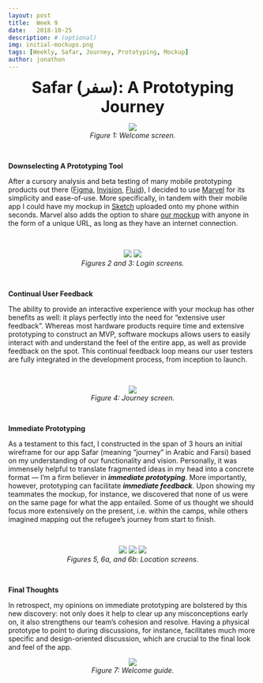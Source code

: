 ```yaml
---
layout: post
title:  Week 9
date:   2018-10-25
description: # (optional)
img: initial-mockups.png
tags: [Weekly, Safar, Journey, Prototyping, Mockup]
author: jonathon
---
```

<p align="center"><b><font size="6">Safar (سفر): A Prototyping Journey</font></b></p>

<figure align="center">
<img src="{{site.baseurl}}/assets/img/safar/initial/welcome.png" style="width: auto; max-width: 300px; max-height: 600px;">
<figcaption align="center"><i>Figure 1: Welcome screen.</i></figcaption>
</figure>

<br>

**Downselecting A Prototyping Tool**

After a cursory analysis and beta testing of many mobile prototyping products out there ([Figma][figma], [Invision][invision], [Fluid][fluid]), I decided to use [Marvel][marvel] for its simplicity and ease-of-use. More specifically, in tandem with their mobile app I could have my mockup in [Sketch][sketch] uploaded onto my phone within seconds. Marvel also adds the option to share [our mockup][mockup] with anyone in the form of a unique URL, as long as they have an internet connection.

<br>
<figure align="center">
<img src="{{site.baseurl}}/assets/img/safar/initial/touch-login.png" style="width: auto; max-width: 300px; max-height: 600px;">
<img src="{{site.baseurl}}/assets/img/safar/initial/pin-login.png" style="width: auto; max-width: 300px; max-height: 600px;">
<figcaption align="center"><i>Figures 2 and 3: Login screens.</i></figcaption>
</figure>
<br>

**Continual User Feedback**

The ability to provide an interactive experience with your mockup has other benefits as well: it plays perfectly into the need for “extensive user feedback”. Whereas most hardware products require time and extensive prototyping to construct an MVP, software mockups allows users to easily interact with and understand the feel of the entire app, as well as provide feedback on the spot. This continual feedback loop means our user testers are fully integrated in the development process, from inception to launch.

<br>
<figure align="center">
<img src="{{site.baseurl}}/assets/img/safar/initial/journey.png" style="width: auto; max-width: 300px; max-height: 600px;">
<figcaption align="center"><i>Figure 4: Journey screen.</i></figcaption>
</figure>
<br>

**Immediate Prototyping**

As a testament to this fact, I constructed in the span of 3 hours an initial wireframe for our app Safar (meaning “journey” in Arabic and Farsi) based on my understanding of our functionality and vision. Personally, it was immensely helpful to translate fragmented ideas in my head into a concrete format — I’m a firm believer in **_immediate prototyping_**. More importantly, however, prototyping can facilitate **_immediate feedback_**. Upon showing my teammates the mockup, for instance,  we discovered that none of us were on the same page for what the app entailed. Some of us thought we should focus more extensively on the present, i.e. within the camps, while others imagined mapping out the refugee’s journey from start to finish.

<br>
<figure align="center">
<img src="{{site.baseurl}}/assets/img/safar/initial/damascus.png" style="width: auto; max-width: 250px; max-height: 600px;">
<img src="{{site.baseurl}}/assets/img/safar/initial/moria-services.png" style="width: auto; max-width: 250px; max-height: 600px;">
<img src="{{site.baseurl}}/assets/img/safar/initial/moria-products.png" style="width: auto; max-width: 250px; max-height: 600px;">
<figcaption align="center"><i>Figures 5, 6a, and 6b: Location screens.</i></figcaption>
</figure>
<br>

**Final Thoughts**

In retrospect, my opinions on immediate prototyping are bolstered by this new discovery: not only does it help to clear up any misconceptions early on, it also strengthens our team’s cohesion and resolve. Having a physical prototype to point to during discussions, for instance, facilitates much more specific and design-oriented discussion, which are crucial to the final look and feel of the app.

<figure align="center">
<img src="{{site.baseurl}}/assets/img/safar/initial/welcome-guide.png" style="width: auto; max-width: 300px; max-height: 600px;">
<figcaption align="center"><i>Figure 7: Welcome guide.</i></figcaption>
</figure>
<br>

<!-- Links -->
[marvel]: https://marvelapp.com/
[sketch]: https://www.sketchapp.com/
[mockup]: https://marvelapp.com/f5fa8j4
[figma]: https://figma.com
[invision]: https://invisionapp.com
[fluid]: https://www.fluidui.com
